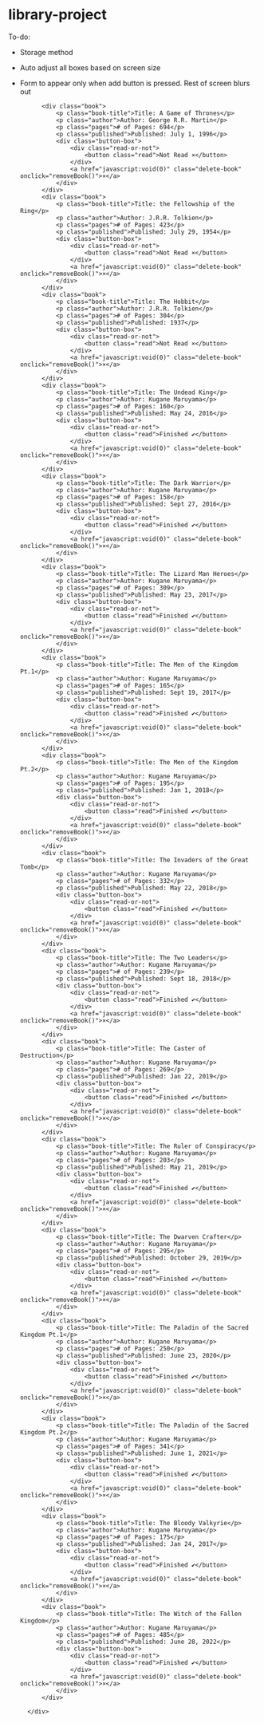 # library-project

To-do:
- Storage method
- Auto adjust all boxes based on screen size
- Form to appear only when add button is pressed. Rest of screen blurs out


            <div class="book">
                <p class="book-title">Title: A Game of Thrones</p>
                <p class="author">Author: George R.R. Martin</p>
                <p class="pages"># of Pages: 694</p>
                <p class="published">Published: July 1, 1996</p>
                <div class="button-box">
                    <div class="read-or-not">
                        <button class="read">Not Read ×</button>
                    </div>
                    <a href="javascript:void(0)" class="delete-book" onclick="removeBook()">×</a>
                </div>
            </div>
            <div class="book">
                <p class="book-title">Title: the Fellowship of the Ring</p>
                <p class="author">Author: J.R.R. Tolkien</p>
                <p class="pages"># of Pages: 423</p>
                <p class="published">Published: July 29, 1954</p>
                <div class="button-box">
                    <div class="read-or-not">
                        <button class="read">Not Read ×</button>
                    </div>
                    <a href="javascript:void(0)" class="delete-book" onclick="removeBook()">×</a>
                </div>
            </div>
            <div class="book">
                <p class="book-title">Title: The Hobbit</p>
                <p class="author">Author: J.R.R. Tolkien</p>
                <p class="pages"># of Pages: 304</p>
                <p class="published">Published: 1937</p>
                <div class="button-box">
                    <div class="read-or-not">
                        <button class="read">Not Read ×</button>
                    </div>
                    <a href="javascript:void(0)" class="delete-book" onclick="removeBook()">×</a>
                </div>
            </div>
            <div class="book">
                <p class="book-title">Title: The Undead King</p>
                <p class="author">Author: Kugane Maruyama</p>
                <p class="pages"># of Pages: 160</p>
                <p class="published">Published: May 24, 2016</p>
                <div class="button-box">
                    <div class="read-or-not">
                        <button class="read">Finished ✔</button>
                    </div>
                    <a href="javascript:void(0)" class="delete-book" onclick="removeBook()">×</a>
                </div>
            </div>
            <div class="book">
                <p class="book-title">Title: The Dark Warrior</p>
                <p class="author">Author: Kugane Maruyama</p>
                <p class="pages"># of Pages: 158</p>
                <p class="published">Published: Sept 27, 2016</p>
                <div class="button-box">
                    <div class="read-or-not">
                        <button class="read">Finished ✔</button>
                    </div>
                    <a href="javascript:void(0)" class="delete-book" onclick="removeBook()">×</a>
                </div>
            </div>
            <div class="book">
                <p class="book-title">Title: The Lizard Man Heroes</p>
                <p class="author">Author: Kugane Maruyama</p>
                <p class="pages"># of Pages: 309</p>
                <p class="published">Published: May 23, 2017</p>
                <div class="button-box">
                    <div class="read-or-not">
                        <button class="read">Finished ✔</button>
                    </div>
                    <a href="javascript:void(0)" class="delete-book" onclick="removeBook()">×</a>
                </div>
            </div>
            <div class="book">
                <p class="book-title">Title: The Men of the Kingdom Pt.1</p>
                <p class="author">Author: Kugane Maruyama</p>
                <p class="pages"># of Pages: 165</p>
                <p class="published">Published: Sept 19, 2017</p>
                <div class="button-box">
                    <div class="read-or-not">
                        <button class="read">Finished ✔</button>
                    </div>
                    <a href="javascript:void(0)" class="delete-book" onclick="removeBook()">×</a>
                </div>
            </div>
            <div class="book">
                <p class="book-title">Title: The Men of the Kingdom Pt.2</p>
                <p class="author">Author: Kugane Maruyama</p>
                <p class="pages"># of Pages: 195</p>
                <p class="published">Published: Jan 1, 2018</p>
                <div class="button-box">
                    <div class="read-or-not">
                        <button class="read">Finished ✔</button>
                    </div>
                    <a href="javascript:void(0)" class="delete-book" onclick="removeBook()">×</a>
                </div>
            </div>
            <div class="book">
                <p class="book-title">Title: The Invaders of the Great Tomb</p>
                <p class="author">Author: Kugane Maruyama</p>
                <p class="pages"># of Pages: 332</p>
                <p class="published">Published: May 22, 2018</p>
                <div class="button-box">
                    <div class="read-or-not">
                        <button class="read">Finished ✔</button>
                    </div>
                    <a href="javascript:void(0)" class="delete-book" onclick="removeBook()">×</a>
                </div>
            </div>
            <div class="book">
                <p class="book-title">Title: The Two Leaders</p>
                <p class="author">Author: Kugane Maruyama</p>
                <p class="pages"># of Pages: 239</p>
                <p class="published">Published: Sept 18, 2018</p>
                <div class="button-box">
                    <div class="read-or-not">
                        <button class="read">Finished ✔</button>
                    </div>
                    <a href="javascript:void(0)" class="delete-book" onclick="removeBook()">×</a>
                </div>
            </div>
            <div class="book">
                <p class="book-title">Title: The Caster of Destruction</p>
                <p class="author">Author: Kugane Maruyama</p>
                <p class="pages"># of Pages: 269</p>
                <p class="published">Published: Jan 22, 2019</p>
                <div class="button-box">
                    <div class="read-or-not">
                        <button class="read">Finished ✔</button>
                    </div>
                    <a href="javascript:void(0)" class="delete-book" onclick="removeBook()">×</a>
                </div>
            </div>
            <div class="book">
                <p class="book-title">Title: The Ruler of Conspiracy</p>
                <p class="author">Author: Kugane Maruyama</p>
                <p class="pages"># of Pages: 203</p>
                <p class="published">Published: May 21, 2019</p>
                <div class="button-box">
                    <div class="read-or-not">
                        <button class="read">Finished ✔</button>
                    </div>
                    <a href="javascript:void(0)" class="delete-book" onclick="removeBook()">×</a>
                </div>
            </div>
            <div class="book">
                <p class="book-title">Title: The Dwarven Crafter</p>
                <p class="author">Author: Kugane Maruyama</p>
                <p class="pages"># of Pages: 295</p>
                <p class="published">Published: October 29, 2019</p>
                <div class="button-box">
                    <div class="read-or-not">
                        <button class="read">Finished ✔</button>
                    </div>
                    <a href="javascript:void(0)" class="delete-book" onclick="removeBook()">×</a>
                </div>
            </div>
            <div class="book">
                <p class="book-title">Title: The Paladin of the Sacred Kingdom Pt.1</p>
                <p class="author">Author: Kugane Maruyama</p>
                <p class="pages"># of Pages: 250</p>
                <p class="published">Published: June 23, 2020</p>
                <div class="button-box">
                    <div class="read-or-not">
                        <button class="read">Finished ✔</button>
                    </div>
                    <a href="javascript:void(0)" class="delete-book" onclick="removeBook()">×</a>
                </div>
            </div>
            <div class="book">
                <p class="book-title">Title: The Paladin of the Sacred Kingdom Pt.2</p>
                <p class="author">Author: Kugane Maruyama</p>
                <p class="pages"># of Pages: 341</p>
                <p class="published">Published: June 1, 2021</p>
                <div class="button-box">
                    <div class="read-or-not">
                        <button class="read">Finished ✔</button>
                    </div>
                    <a href="javascript:void(0)" class="delete-book" onclick="removeBook()">×</a>
                </div>
            </div>
            <div class="book">
                <p class="book-title">Title: The Bloody Valkyrie</p>
                <p class="author">Author: Kugane Maruyama</p>
                <p class="pages"># of Pages: 175</p>
                <p class="published">Published: Jan 24, 2017</p>
                <div class="button-box">
                    <div class="read-or-not">
                        <button class="read">Finished ✔</button>
                    </div>
                    <a href="javascript:void(0)" class="delete-book" onclick="removeBook()">×</a>
                </div>
            </div>
            <div class="book">
                <p class="book-title">Title: The Witch of the Fallen Kingdom</p>
                <p class="author">Author: Kugane Maruyama</p>
                <p class="pages"># of Pages: 485</p>
                <p class="published">Published: June 28, 2022</p>
                <div class="button-box">
                    <div class="read-or-not">
                        <button class="read">Finished ✔</button>
                    </div>
                    <a href="javascript:void(0)" class="delete-book" onclick="removeBook()">×</a>
                </div>
            </div>

        </div>